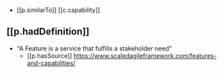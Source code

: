 


- [[p.similarTo]] [[c.capability]]

## [[p.hadDefinition]]

- "A Feature is a service that fulfills a stakeholder need"
  - [[p.hasSource]] https://www.scaledagileframework.com/features-and-capabilities/